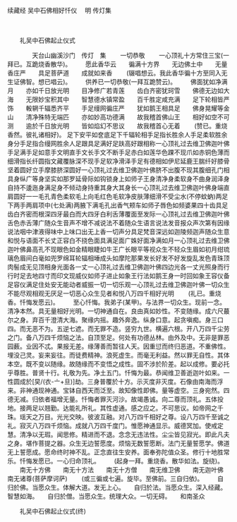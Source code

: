 续藏经   吴中石佛相好忏仪
　明 传灯集


　　 

　　礼吴中石佛起止仪式

　　　　天台山幽溪沙门　传灯　集
　　一切恭敬
　　一心顶礼十方常住三宝(一拜已。互跪烧香散华)。
　　愿此香华云　　徧满十方界　　无边佛土中　　无量香庄严　　具足菩萨道　　成就如来香
　　(辍唱想云。我此香华徧十方至同入无生证佛智。想已唱云)。
　　供养已一切恭敬(一拜互跪赞云)。
　　佛面犹如净满月　　亦如千日放光明　　目净修广若青莲　　齿白齐密犹珂雪　　佛德无边如大海　　无限妙宝积其中　　智慧德水镇常盈　　百千胜定咸充满　　足下轮相皆严饰　　軗辋千辐悉齐平　　手足缦网徧庄严　　犹如鹅王相具足　　佛身晃耀等金山　　清净殊特无端匹　　亦如妙高功德满　　故我稽首佛山王　　相好如空不可测　　逾於千日放光明　　皆如焰幻不思议　　故我稽首心无着
　　(赞已。重烧香然。彼礼诸相好)。
足下安平如奁底足下千辐轮相手足指长胜余人手足柔软胜余身分手足指合缦网胜余人足跟具足满好足趺高好跟相称一心顶礼过去维卫佛迦叶佛手足满手足如意手文明直手文长手文不断手足赤白如莲华色踝不现爪如赤铜色薄而细滑指长纤圆指文藏覆脉深不现手足软净滑泽手足有德相如伊尼延鹿王腨纤好膝骨坚着圆好立手摩膝脐深圆好一心顶礼过去维卫佛迦叶佛脐不出腹不现其腹细孔门相具身纵广等身坚实如那罗延骨际如钩锁身上如师子王身清净身柔软身不曲身润泽身自持不逶迤身满足身不倾动身持重其身大其身长一心顶礼过去维卫佛迦叶佛身端直肩圆好一一毛孔青色柔软毛上向毛红色毛软净皮肤薄细滑不受尘水(不停蚊蚋)两足下两手两肩项中(七处满)两腋下满毛孔出香气颊车如师子唇色如频婆果四十齿具足齿白齐密而根深四牙最白而大四牙白利舌薄覆面至发际一心顶礼过去维卫佛迦叶佛舌色赤舌薄广随众生音声不增不减说法不着随众生语言说法发音报众声次第有因缘说法咽中津液得味中上味口出无上香一切声分具足梵音深远如迦陵频迦声随众生意和悦与语面不长丈正容白不挠色面具满足面广姝好面净满如月一心顶礼过去维卫佛迦叶佛鼻高孔不现眼色如金精眼睫如牛王广长眼平等视众生不轻众生眉如初月绀琉璃色眉间白毫如兜罗绵耳轮辐相埵成头如摩陀那果发长好发不好发旋乱发色青珠顶肉髻成无见顶相身光面各一丈一心顶礼过去维卫佛迦叶佛四边光各一丈光照身而行行时足去地四寸而印文现威仪如师子进止如象王行法如鹅王身一时回如象王容仪备足容仪满足住处安无能动者威振一切一切乐观一心顶礼过去维卫佛迦叶佛一切众生不能尽观相观无厌足一切恶心众生见者和悦八万四千相好光明
　　(礼已。重烧香。忏悔发愿云)。
　　至心忏悔。我弟子(某甲)。与法界一切众生。现前一念。清净本然。具无量相好光明。一切神通自在。良由真如妙性。不变随缘。成六尺蕞尔之身。弃百千澄清大海。聚缘内摇。趣外奔逸。纵身口意。起贪嗔痴。身三口四。而无恶不为。五逆七遮。而无罪不造。竖穷九世。横遍六根。开八万四千尘劳之门。备八万四千烦恼之法。自顶至足。何处有功德丛林。由外及中。无非是罪恶园薮。业因不忒。果报无差。缘薄善而暂往人天。因重愆而终归恶道。不重佛性。埋没己灵。妄来妄往。而徒费精神。浪死虚生。而毫无利益。然以罪无自性。其体本空。既不变以随缘。故随缘而不变悟之成性。固不涉於阶差。起以成修。要必托乎尊胜。普贤十行。礼敬为先。净土五门。忏悔为最。恭闻维卫善逝迦叶如来。一性圆成於[旲/(衣-〦+旦)]劫。三身普覆於十方。示灭度非灭度。石像由南海而浮来。非神通现神通。宝钵自西天而泛至。故知像性即佛。量等虚空。三身宛然。四德无减。归依者福增无量。忏悔者罪灭河沙。故竭愚诚。向二尊而顶礼。五体投地。接两足以翘勤。达能礼所礼。其性虚通。感之应之。不可思议。如帝网之千珠。瑶天之万目。光光交映。彼波互融。对八万四千相好之尊。设八万四千至诚之礼。寂灭八万四千烦恼。成就八万四千度门。惟愿神通显示。威德冥加。使戒定慧。清净以无瑕。闻思修。精进而不退。念念无违法性。尘尘皆见寂光。即此凡夫之身。堪作菩提之器。众生无边誓愿度。烦恼无数誓愿断。法门无量誓愿学。佛道无上誓愿成。愿命终时神不乱。正念直往生安养。面奉弥陀值众圣。修行十地胜常乐。忏悔发愿已。一心归命顶礼。
　　(起身一拜。重烧香。散华如法。旋绕)。
　　南无十方佛　　南无十方法　　南无十方僧　　南无维卫佛　　南无迦叶佛　　南无诸尊(菩萨摩诃萨)
　　(或三徧或七遍。旋毕。至佛前。三自归依)。
　　自归於佛。当愿众生。体解大道。发无上心。　　自归於法。当愿众生。深入经藏。智慧如海。　　自归於僧。当愿众生。统理大众。一切无碍。　　和南圣众

　　礼吴中石佛起止仪式(终)

